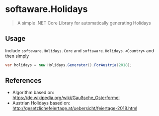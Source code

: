 # softaware.Holidays
> A simple .NET Core Library for automatically generating Holidays

## Usage
Include `softaware.Holidays.Core` and `softaware.Holidays.<Country>` and then simply
```csharp
var holidays = new Holidays.Generator().ForAustria(2018);
```

## References
- Algorithm based on: https://de.wikipedia.org/wiki/Gaußsche_Osterformel
- Austrian Holidays based on: http://gesetzlichefeiertage.at/uebersicht/feiertage-2018.html
